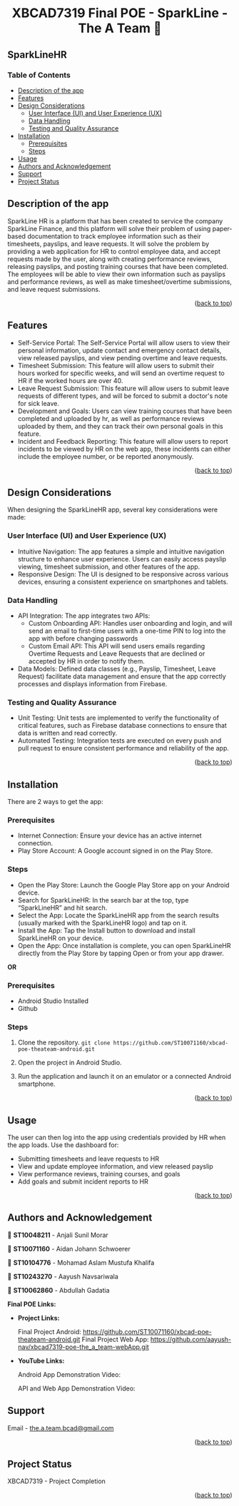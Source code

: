 
<h1 align="center">XBCAD7319 Final POE - SparkLine - The A Team 👋</h1>

## SparkLineHR

### Table of Contents
- [Description of the app](#description-of-the-app)
- [Features](#features)
- [Design Considerations](#design-considerations)
  - [User Interface (UI) and User Experience (UX)](#user-interface-ui-and-user-experience-ux)
  - [Data Handling](#data-handling)
  - [Testing and Quality Assurance](#testing-and-quality-assurance)
- [Installation](#installation)
  - [Prerequisites](#prerequisites)
  - [Steps](#steps)
- [Usage](#usage)
- [Authors and Acknowledgement](#authors-and-acknowledgement)
- [Support](#support)
- [Project Status](#project-status)


## Description of the app

SparkLine HR is a platform that has been created to service the company SparkLine Finance, and this platform will solve their problem of using paper-based documentation to track employee information such as their timesheets, payslips, and leave requests. It will solve the problem by providing a web application for HR to control employee data, and accept requests made by the user, along with creating performance reviews, releasing payslips, and posting training courses that have been completed. The employees will be able to view their own information such as payslips and performance reviews, as well as make timesheet/overtime submissions, and leave request submissions. 

<p align="right">(<a href="#table-of-contents">back to top</a>)</p>

## Features

* Self-Service Portal: The Self-Service Portal will allow users to view their personal information, update contact and emergency contact details, view released payslips, and view pending overtime and leave requests.
* Timesheet Submission: This feature will allow users to submit their hours worked for specific weeks, and will send an overtime request to HR if the worked hours are over 40.
* Leave Request Submission: This feature will allow users to submit leave requests of different types, and will be forced to submit a doctor's note for sick leave.
* Development and Goals: Users can view training courses that have been completed and uploaded by hr, as well as performance reviews uploaded by them, and they can track their own personal goals in this feature.
* Incident and Feedback Reporting: This feature will allow users to report incidents to be viewed by HR on the web app, these incidents can either include the employee number, or be reported anonymously.
<p align="right">(<a href="#table-of-contents">back to top</a>)</p>

## Design Considerations

When designing the SparkLineHR app, several key considerations were made:

### User Interface (UI) and User Experience (UX)
* Intuitive Navigation: The app features a simple and intuitive navigation structure to enhance user experience. Users can easily access payslip viewing, timesheet submission, and other features of the app.
* Responsive Design: The UI is designed to be responsive across various devices, ensuring a consistent experience on smartphones and tablets.

### Data Handling
* API Integration: The app integrates two APIs:
  * Custom Onboarding API: Handles user onboarding and login, and will send an email to first-time users with a one-time PIN to log into the app with before changing passwords
  * Custom Email API: This API will send users emails regarding Overtime Requests and Leave Requests that are declined or accepted by HR in order to notify them.
* Data Models: Defined data classes (e.g., Payslip, Timesheet, Leave Request) facilitate data management and ensure that the app correctly processes and displays information from Firebase.

### Testing and Quality Assurance
* Unit Testing: Unit tests are implemented to verify the functionality of critical features, such as Firebase database connections to ensure that data is written and read correctly.
* Automated Testing: Integration tests are executed on every push and pull request to ensure consistent performance and reliability of the app.
<p align="right">(<a href="#table-of-contents">back to top</a>)</p>

## Installation

There are 2 ways to get the app:
### Prerequisites

* Internet Connection: Ensure your device has an active internet connection.
* Play Store Account: A Google account signed in on the Play Store.

### Steps

* Open the Play Store: Launch the Google Play Store app on your Android device.
* Search for SparkLineHR: In the search bar at the top, type “SparkLineHR” and hit search.
* Select the App: Locate the SparkLineHR app from the search results (usually marked with the SparkLineHR logo) and tap on it.
* Install the App: Tap the Install button to download and install SparkLineHR on your device.
* Open the App: Once installation is complete, you can open SparkLineHR directly from the Play Store by tapping Open or from your app drawer.


**OR**

### Prerequisites

* Android Studio Installed
* Github

### Steps

1. Clone the repository.
`git clone https://github.com/ST10071160/xbcad-poe-theateam-android.git`

2. Open the project in Android Studio.
3. Run the application and launch it on an emulator or a connected Android smartphone.

<p align="right">(<a href="#table-of-contents">back to top</a>)</p>

## Usage

The user can then log into the app using credentials provided by HR when the app loads. Use the dashboard for:

* Submitting timesheets and leave requests to HR
* View and update employee information, and view released payslip
* View performance reviews, training courses, and goals
* Add goals and submit incident reports to HR
<p align="right">(<a href="#table-of-contents">back to top</a>)</p>

## Authors and Acknowledgement

👤 **ST10048211** - Anjali Sunil Morar

👤 **ST10071160** - Aidan Johann Schwoerer

👤 **ST10104776** - Mohamad Aslam Mustufa Khalifa

👤 **ST10243270** - Aayush Navsariwala

👤 **ST10062860** - Abdullah Gadatia

**Final POE Links:**
- **Project Links:**
	
	Final Project Android: https://github.com/ST10071160/xbcad-poe-theateam-android.git
	Final Project Web App: https://github.com/aayush-nav/xbcad7319-poe-the_a_team-webApp.git

- **YouTube Links:**

	Android App Demonstration Video: 

	API and Web App Demonstration Video:  




## Support

Email - the.a.team.bcad@gmail.com

<p align="right">(<a href="#table-of-contents">back to top</a>)</p>

## Project Status

XBCAD7319 - Project Completion

<p align="right">(<a href="#table-of-contents">back to top</a>)</p>
